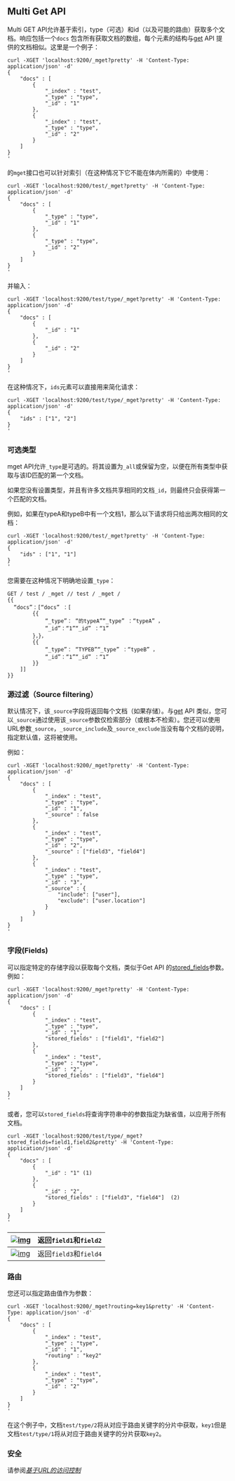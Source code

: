 ## Multi Get API

Multi GET API允许基于索引，type（可选）和id（以及可能的路由）获取多个文档。响应包括一个`docs` 包含所有获取文档的数组，每个元素的结构与[get](https://www.elastic.co/guide/en/elasticsearch/reference/current/docs-get.html) API 提供的文档相似。这里是一个例子：

```
curl -XGET 'localhost:9200/_mget?pretty' -H 'Content-Type: application/json' -d'
{
    "docs" : [
        {
            "_index" : "test",
            "_type" : "type",
            "_id" : "1"
        },
        {
            "_index" : "test",
            "_type" : "type",
            "_id" : "2"
        }
    ]
}
'
```



的`mget`接口也可以针对索引（在这种情况下它不能在体内所需的）中使用：

```
curl -XGET 'localhost:9200/test/_mget?pretty' -H 'Content-Type: application/json' -d'
{
    "docs" : [
        {
            "_type" : "type",
            "_id" : "1"
        },
        {
            "_type" : "type",
            "_id" : "2"
        }
    ]
}
'
```

并输入：

```
curl -XGET 'localhost:9200/test/type/_mget?pretty' -H 'Content-Type: application/json' -d'
{
    "docs" : [
        {
            "_id" : "1"
        },
        {
            "_id" : "2"
        }
    ]
}
'
```

在这种情况下，`ids`元素可以直接用来简化请求：

```
curl -XGET 'localhost:9200/test/type/_mget?pretty' -H 'Content-Type: application/json' -d'
{
    "ids" : ["1", "2"]
}
'
```

### 可选类型

mget API允许`_type`是可选的。将其设置为`_all`或保留为空，以便在所有类型中获取与该ID匹配的第一个文档。

如果您没有设置类型，并且有许多文档共享相同的文档`_id`，则最终只会获得第一个匹配的文档。

例如，如果在typeA和typeB中有一个文档1，那么以下请求将只给出两次相同的文档：

```
curl -XGET 'localhost:9200/test/_mget?pretty' -H 'Content-Type: application/json' -d'
{
    "ids" : ["1", "1"]
}
'

```



您需要在这种情况下明确地设置`_type`：

```
GET / test / _mget // test / _mget /
{{
  “docs”：[“docs” ：[  
        {{
            “_type”： “的typeA”“_type” ：“typeA” ，
            “_id”：“1”“_id” ：“1”  
        }，}，
        {{
            “_type”： “TYPEB”“_type” ：“typeB” ，
            “_id”：“1”“_id” ：“1”  
        }}
    ]]
}}
```

### 源过滤（Source filtering）

默认情况下，该`_source`字段将返回每个文档（如果存储）。与[get](https://www.elastic.co/guide/en/elasticsearch/reference/current/docs-get.html#get-source-filtering) API 类似，您可以`_source`通过使用该`_source`参数仅检索部分（或根本不检索）。您还可以使用URL参数`_source`，`_source_include`及`_source_exclude`当没有每个文档的说明，指定默认值，这将被使用。

例如：

```
curl -XGET 'localhost:9200/_mget?pretty' -H 'Content-Type: application/json' -d'
{
    "docs" : [
        {
            "_index" : "test",
            "_type" : "type",
            "_id" : "1",
            "_source" : false
        },
        {
            "_index" : "test",
            "_type" : "type",
            "_id" : "2",
            "_source" : ["field3", "field4"]
        },
        {
            "_index" : "test",
            "_type" : "type",
            "_id" : "3",
            "_source" : {
                "include": ["user"],
                "exclude": ["user.location"]
            }
        }
    ]
}
'
```

### 字段(Fields)

可以指定特定的存储字段以获取每个文档，类似于Get API 的[stored_fields](https://www.elastic.co/guide/en/elasticsearch/reference/current/docs-get.html#get-stored-fields)参数。例如：

```
curl -XGET 'localhost:9200/_mget?pretty' -H 'Content-Type: application/json' -d'
{
    "docs" : [
        {
            "_index" : "test",
            "_type" : "type",
            "_id" : "1",
            "stored_fields" : ["field1", "field2"]
        },
        {
            "_index" : "test",
            "_type" : "type",
            "_id" : "2",
            "stored_fields" : ["field3", "field4"]
        }
    ]
}
'
```

或者，您可以`stored_fields`将查询字符串中的参数指定为缺省值，以应用于所有文档。

```
curl -XGET 'localhost:9200/test/type/_mget?stored_fields=field1,field2&pretty' -H 'Content-Type: application/json' -d'
{
    "docs" : [
        {
            "_id" : "1" (1)
        },
        {
            "_id" : "2",
            "stored_fields" : ["field3", "field4"]  (2)
        }
    ]
}
'

```



| [![img](https://www.elastic.co/guide/en/elasticsearch/reference/current/images/icons/callouts/1.png)](https://www.elastic.co/guide/en/elasticsearch/reference/current/docs-multi-get.html#CO22-1) | 返回`field1`和`field2` |
| ---------------------------------------- | ------------------- |
| [![img](https://www.elastic.co/guide/en/elasticsearch/reference/current/images/icons/callouts/2.png)](https://www.elastic.co/guide/en/elasticsearch/reference/current/docs-multi-get.html#CO22-2) | 返回`field3`和`field4` |

### 路由

您还可以指定路由值作为参数：

```
curl -XGET 'localhost:9200/_mget?routing=key1&pretty' -H 'Content-Type: application/json' -d'
{
    "docs" : [
        {
            "_index" : "test",
            "_type" : "type",
            "_id" : "1",
            "routing" : "key2"
        },
        {
            "_index" : "test",
            "_type" : "type",
            "_id" : "2"
        }
    ]
}
'
```

在这个例子中，文档`test/type/2`将从对应于路由关键字的分片中获取，`key1`但是文档`test/type/1`将从对应于路由关键字的分片获取`key2`。

### 安全

请参阅[*基于URL的访问控制*](https://www.elastic.co/guide/en/elasticsearch/reference/current/url-access-control.html)